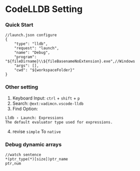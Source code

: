 # CodeLLDB Setting

### Quick Start

```
//launch.json configure
{
    "type": "lldb",
    "request": "launch",
    "name": "Debug",
    "program": "${fileDirname}\\${fileBasenameNoExtension}.exe",//Windows
    "args": [],
    "cwd": "${workspaceFolder}"
}
```
### Other setting
1. Keyboard Input:  `ctrl` + `shift` + `p`
2. Search:          `@ext:vadimcn.vscode-lldb`
3. Find Option:
```
Lldb › Launch: Expressions
The default evaluator type used for expressions.
```
4. revise `simple` To `native`

### Debug dynamic arrays
```
//watch sentence
*(ptr_type(*)[size])ptr_name
ptr,num
```
